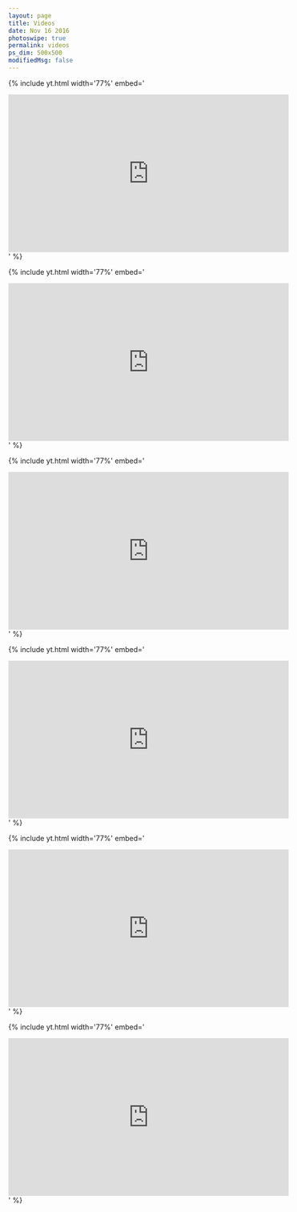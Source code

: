 ```yaml
---
layout: page
title: Videos
date: Nov 16 2016
photoswipe: true
permalink: videos
ps_dim: 500x500
modifiedMsg: false
---
```


{% include yt.html width='77%' embed='
<iframe width="560" height="315" src="https://www.youtube.com/embed/playlist?list=PLTf-ZXYjmIgYu3JVsjQT2KqTFtIFrJvub" frameborder="0" gesture="media" allow="encrypted-media" allowfullscreen></iframe>
' %}

{% include yt.html width='77%' embed='
<iframe width="560" height="315" src="https://www.youtube.com/embed/playlist?list=PLTf-ZXYjmIgZW5sBYFR-cQk3J5Rm6NX5i" frameborder="0" gesture="media" allow="encrypted-media" allowfullscreen></iframe>
' %}

{% include yt.html width='77%' embed='
<iframe width="560" height="315" src="https://player.vimeo.com/video/157221223?h=2df599f9ab&color=ffffff&portrait=0" frameborder="0" gesture="media" allow="encrypted-media" allowfullscreen></iframe>
' %}

{% include yt.html width='77%' embed='
<iframe width="560" height="315" src="https://www.youtube.com/embed/playlist?list=PL30RAv-0lkxFTL_HvMAsrH2U8MjD_mVtf" frameborder="0" gesture="media" allow="encrypted-media" allowfullscreen></iframe>
' %}

{% include yt.html width='77%' embed='
<iframe width="560" height="315" src="https://www.youtube.com/embed/playlist?list=PLSPeXU6BtFC9XVLqlBLfF-fYx6TW6n6TE" frameborder="0" gesture="media" allow="encrypted-media" allowfullscreen></iframe>
' %}

{% include yt.html width='77%' embed='
<iframe width="560" height="315" src="https://www.youtube.com/embed/playlist?list=PLMc1KlemyBkwA6Pg8Pdfj9EL-FMJXcFNX" frameborder="0" gesture="media" allow="encrypted-media" allowfullscreen></iframe>
' %}
